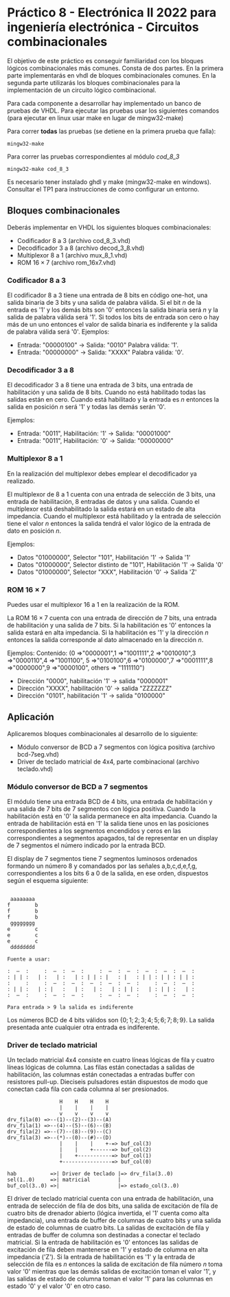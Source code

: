 # Práctico 8 - Electrónica II 2022 para ingeniería electrónica - Circuitos combinacionales

El objetivo de este práctico es conseguir familiaridad con los bloques lógicos combinacionales más comunes. Consta de dos partes. En la primera parte implementarás en vhdl de bloques combinacionales comunes. En la segunda parte utilizarás los bloques combinacionales para la implementación de un circuito lógico combinacional.

Para cada componente a desarrollar hay implementado un banco de pruebas de VHDL. Para ejecutar las pruebas usar los siguientes comandos (para ejecutar en linux usar make en lugar de mingw32-make)

Para correr **todas** las pruebas (se detiene en la primera prueba que falla):

```
mingw32-make
```

Para correr las pruebas correspondientes al módulo *cod_8_3*

```
mingw32-make cod_8_3
```

Es necesario tener instalado ghdl y make (mingw32-make en windows). Consultar el TP1 para instrucciones de como configurar un entorno.

## Bloques combinacionales

Deberás implementar en VHDL los siguientes bloques combinacionales:

- Codificador $8$ a $3$ (archivo cod_8_3.vhd)
- Decodificador $3$ a $8$ (archivo decod_3_8.vhd)
- Multiplexor $8$ a $1$ (archivo mux_8_1.vhd)
- ROM $16\times 7$ (archivo rom_16x7.vhd)


### Codificador $8$ a $3$

El codificador $8$ a $3$ tiene una entrada de $8$ bits en código one-hot, una salida binaria de $3$ bits y una salida de palabra válida. Si el bit $n$ de la entrada es '1' y los demás bits son '0' entonces la salida binaria será $n$ y la salida de palabra válida será '1'. Si todos los bits de entrada son cero o hay más de un uno entonces el valor de salida binaria es indiferente y la salida de palabra válida será '0'. 
Ejemplos:
- Entrada: "00000100" -> Salida: "0010" Palabra válida: '1'.
- Entrada: "00000000" -> Salida: "XXXX" Palabra válida: '0'.

### Decodificador $3$ a $8$

El decodificador $3$ a $8$ tiene una entrada de $3$ bits, una entrada de habilitación y una salida de $8$ bits. Cuando no está habilitado todas las salidas están en cero. Cuando está habilitado y la entrada es $n$ entonces la salida en posición $n$ será '1' y todas las demás serán '0'.

Ejemplos:
- Entrada: "0011", Habilitación: '1' -> Salida: "00001000"
- Entrada: "0011", Habilitación: '0' -> Salida: "00000000"

### Multiplexor $8$ a $1$

En la realización del multiplexor debes emplear el decodificador ya realizado.

El multiplexor de $8$ a $1$ cuenta con una entrada de selección de $3$ bits, una entrada de habilitación, $8$ entradas de datos y una salida. Cuando el multiplexor está deshabilitado la salida estará en un estado de alta impedancia. Cuando el multiplexor está habilitado y la entrada de selección tiene el valor $n$ entonces la salida tendrá el valor lógico de la entrada de dato en posición $n$.

Ejemplos:
- Datos "01000000", Selector "101", Habilitación '1' -> Salida '1'
- Datos "01000000", Selector distinto de "101", Habilitación '1' -> Salida '0'
- Datos "01000000", Selector "XXX", Habilitación '0' -> Salida 'Z'

### ROM $16\times 7$

Puedes usar el multiplexor 16 a 1 en la realización de la ROM.

La ROM $16\times 7$ cuenta con una entrada de dirección de $7$ bits, una entrada de habilitación y una salida de $7$ bits. Si la habilitación es '0' entonces la salida estará en alta impedancia. Si la habilitación es '1' y la dirección $n$ entonces la salida corresponde al dato almacenado en la dirección $n$.

Ejemplos:
Contenido:  (0 =>"0000001",1 =>"1001111",2 =>"0010010",3 =>"0000110",4 =>"1001100",
             5 =>"0100100",6 =>"0100000",7 =>"0001111",8 =>"0000000",9 =>"0000100",
             others => "1111110")

- Dirección "0000", habilitación '1' -> salida "0000001"
- Dirección "XXXX", habilitación '0' -> salida "ZZZZZZZ"
- Dirección "0101", habilitación '1' -> salida "0100000"

## Aplicación

Aplicaremos bloques combinacionales al desarrollo de lo siguiente:

- Módulo conversor de BCD a 7 segmentos con lógica positiva (archivo bcd-7seg.vhd)
- Driver de teclado matricial de 4x4, parte combinacional (archivo teclado.vhd)

### Módulo conversor de BCD a 7 segmentos

El módulo tiene una entrada BCD de $4$ bits, una entrada de habilitación y una salida de $7$ bits de 7 segmentos con lógica positiva. Cuando la habilitación está en '0' la salida permanece en alta impedancia. Cuando la entrada de habilitación está en '1' la salida tiene unos en las posiciones correspondientes a los segmentos encendidos y ceros en las correspondientes a segmentos apagados, tal de representar en un display de 7 segmentos el número indicado por la entrada BCD.

El display de 7 segmentos tiene 7 segmentos luminosos ordenados formando un número 8 y comandados por las señales a,b,c,d,e,f,g, correspondientes a los bits 6 a 0 de la salida, en ese orden, dispuestos según el esquema siguiente:

```

 aaaaaaaa 
f        b
f        b
f        b
 gggggggg 
e        c
e        c
e        c
 dddddddd 

Fuente a usar:

:  —  :     :  —  :  —  :     :  —  :  —  :  —  :  —  :  —  : 
: | | :   | :   | :   | : | | : |   : |   : | | : | | : | | :
:     :     :  —  :  —  :  —  :  —  :  —  :     :  —  :  —  :
: | | :   | : |   :   | :   | :   | : | | :   | : | | :   | :
:  —  :     :  —  :  —  :     :  —  :  —  :     :  —  :  —  :

Para entrada > 9 la salida es indiferente
```

Los números BCD de $4$ bits válidos son $\{0;1;2;3;4;5;6;7;8;9\}$. La salida presentada ante cualquier otra entrada es indiferente.

### Driver de teclado matricial

Un teclado matricial 4x4 consiste en cuatro líneas lógicas de fila y cuatro líneas lógicas de columna. Las filas están conectadas a salidas de habilitación, las columnas están conectadas a entradas buffer con resistores pull-up. Dieciseis pulsadores están dispuestos de modo que conectan cada fila con cada columna al ser presionados.

```
                 H    H    H    H
                 |    |    |    |
                 v    v    v    v
drv_fila(0) =>--(1)--(2)--(3)--(A)
drv_fila(1) =>--(4)--(5)--(6)--(B)
drv_fila(2) =>--(7)--(8)--(9)--(C)
drv_fila(3) =>--(*)--(0)--(#)--(D)
                 |    |    |    +-=> buf_col(3)
                 |    |    +------=> buf_col(2)
                 |    +-----------=> buf_col(1)
                 +----------------=> buf_col(0)

hab           =>| Driver de teclado |=> drv_fila(3..0)
sel(1..0)     =>| matricial         |
buf_col(3..0) =>|                   |=> estado_col(3..0)

```

El driver de teclado matricial cuenta con una entrada de habilitación, una entrada de selección de fila de dos bits, una salida de excitación de fila de cuatro bits de drenador abierto (lógica invertida, el '1' cuenta como alta impedancia), una entrada de buffer de columnas de cuatro bits y una salida de estado de columnas de cuatro bits. La salidas de excitación de fila y entradas de buffer de columna son destinadas a conectar el teclado matricial. Si la entrada de habilitación es '0' entonces las salidas de excitación de fila deben mantenerse en '1' y estado de columna en alta impedancia ('Z'). Si la entrada de habilitación es '1' y la entrada de selección de fila es $n$ entonces la salida de excitación de fila número $n$ toma valor '0' mientras que las demás salidas de excitación toman el valor '1', y las salidas de estado de columna toman el valor '1' para las columnas en estado '0' y el valor '0' en otro caso.

